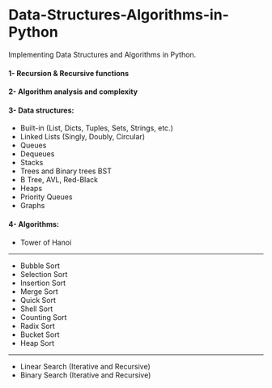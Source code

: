 # Data-Structures-Algorithms-in-Python

Implementing Data Structures and Algorithms in Python.

#### 1- Recursion & Recursive functions

#### 2- Algorithm analysis and complexity

#### 3- Data structures:
 - Built-in (List, Dicts, Tuples, Sets, Strings, etc.)
 - Linked Lists (Singly, Doubly, Circular)
 - Queues
 - Dequeues
 - Stacks
 - Trees and Binary trees BST
 - B Tree, AVL, Red-Black
 - Heaps
 - Priority Queues
 - Graphs

#### 4- Algorithms:
 - Tower of Hanoi
 ---------
 - Bubble Sort
 - Selection Sort
 - Insertion Sort
 - Merge Sort
 - Quick Sort
 - Shell Sort
 - Counting Sort
 - Radix Sort
 - Bucket Sort
 - Heap Sort
 ---------
 - Linear Search (Iterative and Recursive)
 - Binary Search (Iterative and Recursive)
 
